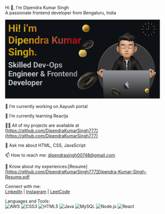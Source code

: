 Hi 👋, I'm Dipendra Kumar Singh  
A passionate frontend developer from Bengaluru, India

![preview img](/preview1.png)

🔭 I’m currently working on Aayush portal

🌱 I’m currently learning Reactjs

👨‍💻 All of my projects are available at [https://github.com/DipendraKumarSingh777](https://github.com/DipendraKumarSingh777)

💬 Ask me about HTML, CSS, JavaScript

📫 How to reach me: dipendrasingh00748@gmail.com

📄 Know about my experiences:[Resume][https://github.com/DipendraKumarSingh777]Dipendra-Kumar-Singh-Resume.pdf


Connect with me:  
[LinkedIn](https://www.linkedin.com/in/dipendra-kumar-singh-4556ab26b/) | [Instagram](https://www.instagram.com/samirkumar1695/) | [LeetCode](https://leetcode.com/u/dipendra_kumar_singh/)

Languages and Tools:  
![AWS](https://img.shields.io/badge/AWS-232F3E?style=for-the-badge&logo=amazon-aws&logoColor=white)
![CSS3](https://img.shields.io/badge/CSS3-1572B6?style=for-the-badge&logo=css3&logoColor=white)
![HTML5](https://img.shields.io/badge/HTML5-E34F26?style=for-the-badge&logo=html5&logoColor=white)
![Java](https://img.shields.io/badge/Java-007396?style=for-the-badge&logo=java&logoColor=white)
![MySQL](https://img.shields.io/badge/MySQL-4479A1?style=for-the-badge&logo=mysql&logoColor=white)
![Node.js](https://img.shields.io/badge/Node.js-339933?style=for-the-badge&logo=nodedotjs&logoColor=white)
![React](https://img.shields.io/badge/React-20232A?style=for-the-badge&logo=react&logoColor=61DAFB)

